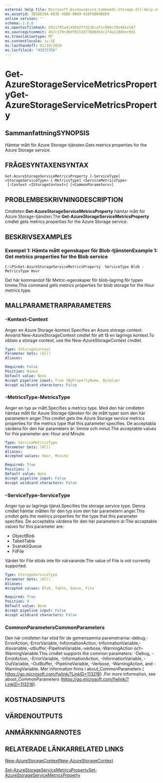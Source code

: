 ```yaml
---
external help file: Microsoft.WindowsAzure.Commands.Storage.dll-Help.xml
ms.assetid: 3B5B828A-6B3E-49BD-8BA9-916F8B69B8E9
online version: ''
schema: 2.0.0
ms.openlocfilehash: b9117d5a4149842ffd136caf1c986c70a4b5e187
ms.sourcegitcommit: 4d2c178cd6df9151877b08d54c1f4a228dbec9d1
ms.translationtype: MT
ms.contentlocale: sv-SE
ms.lasthandoff: 01/29/2020
ms.locfileid: "93572356"
---
```

# <span data-ttu-id="e9742-101">Get-AzureStorageServiceMetricsProperty</span><span class="sxs-lookup"><span data-stu-id="e9742-101">Get-AzureStorageServiceMetricsProperty</span></span>

## <span data-ttu-id="e9742-102">Sammanfattning</span><span class="sxs-lookup"><span data-stu-id="e9742-102">SYNOPSIS</span></span>
<span data-ttu-id="e9742-103">Hämtar mått för Azure Storage-tjänsten.</span><span class="sxs-lookup"><span data-stu-id="e9742-103">Gets metrics properties for the Azure Storage service.</span></span>

## <span data-ttu-id="e9742-104">FRÅGESYNTAXEN</span><span class="sxs-lookup"><span data-stu-id="e9742-104">SYNTAX</span></span>

```
Get-AzureStorageServiceMetricsProperty [-ServiceType] <StorageServiceType> [-MetricsType] <ServiceMetricsType>
 [-Context <IStorageContext>] [<CommonParameters>]
```

## <span data-ttu-id="e9742-105">PROBLEMBESKRIVNING</span><span class="sxs-lookup"><span data-stu-id="e9742-105">DESCRIPTION</span></span>
<span data-ttu-id="e9742-106">Cmdleten **Get-AzureStorageServiceMetricsProperty** hämtar mått för Azure Storage-tjänsten.</span><span class="sxs-lookup"><span data-stu-id="e9742-106">The **Get-AzureStorageServiceMetricsProperty** cmdlet gets metrics properties for the Azure Storage service.</span></span>

## <span data-ttu-id="e9742-107">BESKRIVS</span><span class="sxs-lookup"><span data-stu-id="e9742-107">EXAMPLES</span></span>

### <span data-ttu-id="e9742-108">Exempel 1: Hämta mått egenskaper för Blob-tjänsten</span><span class="sxs-lookup"><span data-stu-id="e9742-108">Example 1: Get metrics properties for the Blob service</span></span>
```
C:\PS>Get-AzureStorageServiceMetricsProperty -ServiceType Blob -MetricsType Hour
```

<span data-ttu-id="e9742-109">Det här kommandot får Metric-egenskaper för blob-lagring för typen timme.</span><span class="sxs-lookup"><span data-stu-id="e9742-109">This command gets metrics properties for blob storage for the Hour metrics type.</span></span>

## <span data-ttu-id="e9742-110">MALLPARAMETRAR</span><span class="sxs-lookup"><span data-stu-id="e9742-110">PARAMETERS</span></span>

### <span data-ttu-id="e9742-111">-Kontext</span><span class="sxs-lookup"><span data-stu-id="e9742-111">-Context</span></span>
<span data-ttu-id="e9742-112">Anger en Azure Storage-kontext.</span><span class="sxs-lookup"><span data-stu-id="e9742-112">Specifies an Azure storage context.</span></span>
<span data-ttu-id="e9742-113">Använd New-AzureStorageContext cmdlet för att få en lagrings kontext.</span><span class="sxs-lookup"><span data-stu-id="e9742-113">To obtain a storage context, use the New-AzureStorageContext cmdlet.</span></span>

```yaml
Type: IStorageContext
Parameter Sets: (All)
Aliases: 

Required: False
Position: Named
Default value: None
Accept pipeline input: True (ByPropertyName, ByValue)
Accept wildcard characters: False
```

### <span data-ttu-id="e9742-114">-MetricsType</span><span class="sxs-lookup"><span data-stu-id="e9742-114">-MetricsType</span></span>
<span data-ttu-id="e9742-115">Anger en typ av mått.</span><span class="sxs-lookup"><span data-stu-id="e9742-115">Specifies a metrics type.</span></span>
<span data-ttu-id="e9742-116">Med den här cmdleten hämtas mått för Azure Storage-tjänsten för de mått typer som den här parametern anger.</span><span class="sxs-lookup"><span data-stu-id="e9742-116">This cmdlet gets the Azure Storage service metrics properties for the metrics type that this parameter specifies.</span></span>
<span data-ttu-id="e9742-117">De acceptabla värdena för den här parametern är: timme och minut.</span><span class="sxs-lookup"><span data-stu-id="e9742-117">The acceptable values for this parameter are: Hour and Minute.</span></span>

```yaml
Type: ServiceMetricsType
Parameter Sets: (All)
Aliases: 
Accepted values: Hour, Minute

Required: True
Position: 1
Default value: None
Accept pipeline input: False
Accept wildcard characters: False
```

### <span data-ttu-id="e9742-118">-ServiceType</span><span class="sxs-lookup"><span data-stu-id="e9742-118">-ServiceType</span></span>
<span data-ttu-id="e9742-119">Anger typ av lagrings tjänst.</span><span class="sxs-lookup"><span data-stu-id="e9742-119">Specifies the storage service type.</span></span>
<span data-ttu-id="e9742-120">Denna cmdlet hämtar måtten för den typ som den här parametern anger.</span><span class="sxs-lookup"><span data-stu-id="e9742-120">This cmdlet gets the metrics properties for the type that this parameter specifies.</span></span>
<span data-ttu-id="e9742-121">De acceptabla värdena för den här parametern är:</span><span class="sxs-lookup"><span data-stu-id="e9742-121">The acceptable values for this parameter are:</span></span>

- <span data-ttu-id="e9742-122">Object</span><span class="sxs-lookup"><span data-stu-id="e9742-122">Blob</span></span> 
- <span data-ttu-id="e9742-123">Tabell</span><span class="sxs-lookup"><span data-stu-id="e9742-123">Table</span></span>
- <span data-ttu-id="e9742-124">Svarskö</span><span class="sxs-lookup"><span data-stu-id="e9742-124">Queue</span></span>
- <span data-ttu-id="e9742-125">Fil</span><span class="sxs-lookup"><span data-stu-id="e9742-125">File</span></span> 

<span data-ttu-id="e9742-126">Värdet för File stöds inte för närvarande.</span><span class="sxs-lookup"><span data-stu-id="e9742-126">The value of File is not currently supported.</span></span>

```yaml
Type: StorageServiceType
Parameter Sets: (All)
Aliases: 
Accepted values: Blob, Table, Queue, File

Required: True
Position: 0
Default value: None
Accept pipeline input: False
Accept wildcard characters: False
```

### <span data-ttu-id="e9742-127">CommonParameters</span><span class="sxs-lookup"><span data-stu-id="e9742-127">CommonParameters</span></span>
<span data-ttu-id="e9742-128">Den här cmdleten har stöd för de gemensamma parametrarna:-debug,-ErrorAction,-ErrorVariable,-InformationAction,-InformationVariable,-disvariable,-utbuffer,-PipelineVariable,-verbose,-WarningAction och-WarningVariable.</span><span class="sxs-lookup"><span data-stu-id="e9742-128">This cmdlet supports the common parameters: -Debug, -ErrorAction, -ErrorVariable, -InformationAction, -InformationVariable, -OutVariable, -OutBuffer, -PipelineVariable, -Verbose, -WarningAction, and -WarningVariable.</span></span> <span data-ttu-id="e9742-129">Mer information finns i about_CommonParameters ( https://go.microsoft.com/fwlink/?LinkID=113216) .</span><span class="sxs-lookup"><span data-stu-id="e9742-129">For more information, see about_CommonParameters (https://go.microsoft.com/fwlink/?LinkID=113216).</span></span>

## <span data-ttu-id="e9742-130">KOSTNADS</span><span class="sxs-lookup"><span data-stu-id="e9742-130">INPUTS</span></span>

## <span data-ttu-id="e9742-131">VÄRDEN</span><span class="sxs-lookup"><span data-stu-id="e9742-131">OUTPUTS</span></span>

## <span data-ttu-id="e9742-132">ANMÄRKNINGAR</span><span class="sxs-lookup"><span data-stu-id="e9742-132">NOTES</span></span>

## <span data-ttu-id="e9742-133">RELATERADE LÄNKAR</span><span class="sxs-lookup"><span data-stu-id="e9742-133">RELATED LINKS</span></span>

[<span data-ttu-id="e9742-134">New-AzureStorageContext</span><span class="sxs-lookup"><span data-stu-id="e9742-134">New-AzureStorageContext</span></span>](./New-AzureStorageContext.md)

[<span data-ttu-id="e9742-135">Set-AzureStorageServiceMetricsProperty</span><span class="sxs-lookup"><span data-stu-id="e9742-135">Set-AzureStorageServiceMetricsProperty</span></span>](./Set-AzureStorageServiceMetricsProperty.md)


